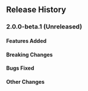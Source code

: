 ## Release History

### 2.0.0-beta.1 (Unreleased)

#### Features Added

#### Breaking Changes

#### Bugs Fixed

#### Other Changes
